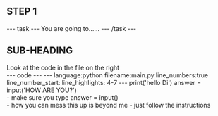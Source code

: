 <h2 class="c-project-heading--task">STEP 1</h2>
--- task ---
You are going to......
--- /task ---
<h2 class="c-project-heading--explain">SUB-HEADING</h2>
Look at the code in the file on the right

<div class="c-project-code">
--- code ---
---
language:python
filename:main.py
line_numbers:true
line_number_start:
line_highlights: 4-7
---
print('hello Di')
answer = input('HOW ARE YOU?')

</div>

<div class="c-project-callout c-project-callout--tip">
- make sure you type answer = input()
</div>

<div class="c-project-callout c-project-callout--debug">
- how you can mess this up is beyond me
- just follow the instructions
</div>